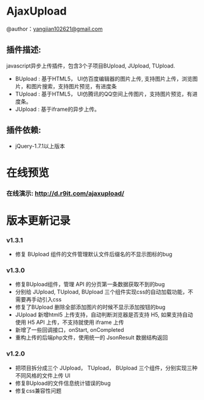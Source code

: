 AjaxUpload
========
>
@author：yangjian102621@gmail.com<br />

插件描述:
--------
javascript异步上传插件，包含3个子项目BUpload, JUpload, TUpload.
* BUpload : 基于HTML5， UI仿百度编辑器的图片上传, 支持图片上传，浏览图片，和图片搜索，支持图片预览，有进度条
* TUpload : 基于HTML5， UI仿腾讯的QQ空间上传图片，支持图片预览，有进度条。
* JUpload : 基于iframe的异步上传。


插件依赖:
-------
* jQuery-1.7.1以上版本

在线预览
========
### 在线演示: http://d.r9it.com/ajaxupload/

版本更新记录
======
### v1.3.1
* 修复 BUpload 组件的文件管理默认文件后缀名的不显示图标的bug

### v1.3.0
* 修复BUpload组件，管理 API 的分页第一条数据获取不到的bug
* 分别给 JUpload, TUpload, BUpload 三个组件实现css的自动加载功能，不需要再手动引入css
* 修复了BUpload 删除全部添加图片的时候不显示添加按钮的bug
* JUpload 新增html5 上传支持，自动判断浏览器是否支持 H5, 如果支持自动使用 H5 API 上传，不支持就使用 iframe 上传 
* 新增了一些回调接口，onStart, onCompleted 
* 重构上传的后端php文件，使用统一的 JsonResult 数据结构返回

### v1.2.0
* 把项目拆分成三个 JUpload， TUpload， BUpload 三个组件，分别实现三种不同风格的文件上传 UI
* 修复BUpload的文件信息统计错误的bug
* 修复css兼容性问题
